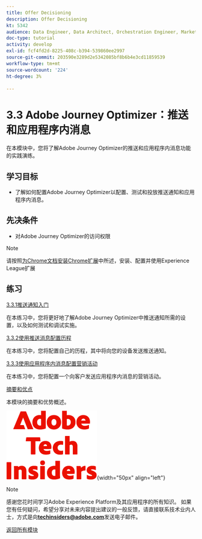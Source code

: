 ```yaml
---
title: Offer Decisioning
description: Offer Decisioning
kt: 5342
audience: Data Engineer, Data Architect, Orchestration Engineer, Marketer
doc-type: tutorial
activity: develop
exl-id: fcf4fd2d-8225-408c-b394-539860ee2997
source-git-commit: 203590e3289d2e5342085bf8b6b4e3cd11859539
workflow-type: tm+mt
source-wordcount: '224'
ht-degree: 3%

---
```


# 3.3 Adobe Journey Optimizer：推送和应用程序内消息

在本模块中，您将了解Adobe Journey Optimizer的推送和应用程序内消息功能的实践演练。

## 学习目标

- 了解如何配置Adobe Journey Optimizer以配置、测试和投放推送通知和应用程序内消息。

## 先决条件

- 对Adobe Journey Optimizer的访问权限

>[!NOTE]
>
>请按照[为Chrome文档安装Chrome扩展](../../../getting-started/gettingstarted/ex1.md)中所述，安装、配置并使用Experience League扩展

## 练习

[3.3.1推送通知入门](./ex1.md)

在本练习中，您将更好地了解Adobe Journey Optimizer中推送通知所需的设置，以及如何测试和调试实施。

[3.3.2使用推送消息配置历程](./ex2.md)

在本练习中，您将配置自己的历程，其中将向您的设备发送推送通知。

[3.3.3使用应用程序内消息配置营销活动](./ex3.md)

在本练习中，您将配置一个向客户发送应用程序内消息的营销活动。

[摘要和优点](./summary.md)

本模块的摘要和优势概述。

![技术内部人士](./../../../../assets/images/techinsiders.png){width="50px" align="left"}

>[!NOTE]
>
>感谢您花时间学习Adobe Experience Platform及其应用程序的所有知识。 如果您有任何疑问，希望分享对未来内容提出建议的一般反馈，请直接联系技术业内人士，方式是向&#x200B;**techinsiders@adobe.com**&#x200B;发送电子邮件。

[返回所有模块](./../../../../overview.md)
